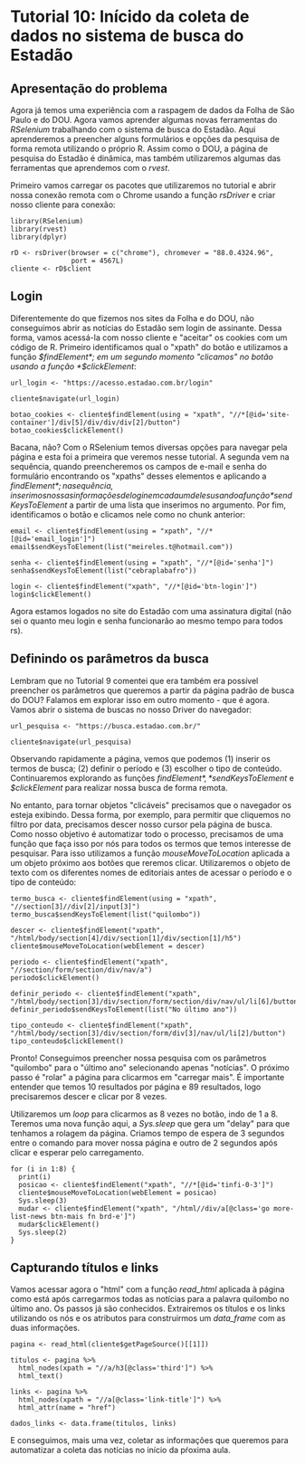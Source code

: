 # Tutorial 10: Inícido da coleta de dados no sistema de busca do Estadão

## Apresentação do problema

Agora já temos uma experiência com a raspagem de dados da Folha de São Paulo e do DOU. Agora vamos aprender algumas novas ferramentas do *RSelenium* trabalhando com o sistema de busca do Estadão. Aqui aprenderemos a preencher alguns formulários e opções da pesquisa de forma remota utilizando o próprio R. Assim como o DOU, a página de pesquisa do Estadão é dinâmica, mas também utilizaremos algumas das ferramentas que aprendemos com o *rvest*.

Primeiro vamos carregar os pacotes que utilizaremos no tutorial e abrir nossa conexão remota com o Chrome usando a função *rsDriver* e criar nosso cliente para conexão:

```{r}
library(RSelenium)
library(rvest)
library(dplyr)

rD <- rsDriver(browser = c("chrome"), chromever = "88.0.4324.96",
               port = 4567L)
cliente <- rD$client
```

## Login 

Diferentemente do que fizemos nos sites da Folha e do DOU, não conseguimos abrir as notícias do Estadão sem login de assinante. Dessa forma, vamos acessá-la com nosso cliente e "aceitar" os cookies com um código de R. Primeiro identificamos qual o "xpath" do botão e utilizamos a função *$findElement*; em um segundo momento "clicamos" no botão usando a função *$clickElement*:

```{r}
url_login <- "https://acesso.estadao.com.br/login"

cliente$navigate(url_login)

botao_cookies <- cliente$findElement(using = "xpath", "//*[@id='site-container']/div[5]/div/div/div[2]/button")
botao_cookies$clickElement()
```

Bacana, não? Com o RSelenium temos diversas opções para navegar pela página e esta foi a primeira que veremos nesse tutorial. A segunda vem na sequência, quando preencheremos os campos de e-mail e senha do formulário encontrando os "xpaths" desses elementos e aplicando a *$findElement*; na sequência, inserimos nossas informações de login em cada um deles usando a função *$sendKeysToElement* a partir de uma lista que inserimos no argumento. Por fim, identificamos o botão e clicamos nele como no chunk anterior:

```{r}
email <- cliente$findElement(using = "xpath", "//*[@id='email_login']")
email$sendKeysToElement(list("meireles.t@hotmail.com"))

senha <- cliente$findElement(using = "xpath", "//*[@id='senha']")
senha$sendKeysToElement(list("cebraplabafro"))

login <- cliente$findElement("xpath", "//*[@id='btn-login']")
login$clickElement()
```

Agora estamos logados no site do Estadão com uma assinatura digital (não sei o quanto meu login e senha funcionarão ao mesmo tempo para todos rs).

## Definindo os parâmetros da busca

Lembram que no Tutorial 9 comentei que era também era possível preencher os parâmetros que queremos a partir da página padrão de busca do DOU? Falamos em explorar isso em outro momento - que é agora. Vamos abrir o sistema de buscas no nosso Driver do navegador:

```{r}
url_pesquisa <- "https://busca.estadao.com.br/"

cliente$navigate(url_pesquisa)
```

Observando rapidamente a página, vemos que podemos (1) inserir os termos de busca; (2) definir o período e (3) escolher o tipo de conteúdo. Continuaremos explorando as funções *$findElement*, *$sendKeysToElement* e *$clickElement* para realizar nossa busca de forma remota.

No entanto, para tornar objetos "clicáveis" precisamos que o navegador os esteja exibindo. Dessa forma, por exemplo, para permitir que cliquemos no filtro por data, precisamos descer nosso cursor pela página de busca. Como nosso objetivo é automatizar todo o processo, precisamos de uma função que faça isso por nós para todos os termos que temos interesse de pesquisar. Para isso utilizamos a função *mouseMoveToLocation* aplicada a um objeto próximo aos botões que reremos clicar. Utilizaremos o objeto de texto com os diferentes nomes de editoriais antes de acessar o período e o tipo de conteúdo:

```{r}
termo_busca <- cliente$findElement(using = "xpath", "//section[3]//div[2]/input[3]")
termo_busca$sendKeysToElement(list("quilombo"))

descer <- cliente$findElement("xpath", "/html/body/section[4]/div/section[1]/div/section[1]/h5")
cliente$mouseMoveToLocation(webElement = descer)

periodo <- cliente$findElement("xpath", "//section/form/section/div/nav/a")
periodo$clickElement()

definir_periodo <- cliente$findElement("xpath", "/html/body/section[3]/div/section/form/section/div/nav/ul/li[6]/button")
definir_periodo$sendKeysToElement(list("No último ano"))

tipo_conteudo <- cliente$findElement("xpath", "/html/body/section[3]/div/section/form/div[3]/nav/ul/li[2]/button")
tipo_conteudo$clickElement()
```

Pronto! Conseguimos preencher nossa pesquisa com os parâmetros "quilombo" para o "último ano" selecionando apenas "notícias". O próximo passo é "rolar" a página para clicarmos em "carregar mais". É importante entender que temos 10 resultados por página e 89 resultados, logo precisaremos descer e clicar por 8 vezes.

Utilizaremos um *loop* para clicarmos as 8 vezes no botão, indo de 1 a 8. Teremos uma nova função aqui, a *Sys.sleep* que gera um "delay" para que tenhamos a rolagem da página. Criamos tempo de espera de 3 segundos entre o comando para mover nossa página e outro de 2 segundos após clicar e esperar pelo carregamento.

```{r}
for (i in 1:8) {
  print(i)
  posicao <- cliente$findElement("xpath", "//*[@id='tinfi-0-3']")
  cliente$mouseMoveToLocation(webElement = posicao)
  Sys.sleep(3)
  mudar <- cliente$findElement("xpath", "/html//div/a[@class='go more-list-news btn-mais fn brd-e']")
  mudar$clickElement()  
  Sys.sleep(2)
}
```

## Capturando títulos e links

Vamos acessar agora o "html" com a função *read_html* aplicada à página como está após carregarmos todas as notícias para a palavra quilombo no último ano. Os passos já são conhecidos. Extrairemos os títulos e os links utilizando os nós e os atributos para construirmos um *data_frame* com as duas informações.

```{r}
pagina <- read_html(cliente$getPageSource()[[1]])

titulos <- pagina %>% 
  html_nodes(xpath = "//a/h3[@class='third']") %>% 
  html_text()

links <- pagina %>% 
  html_nodes(xpath = "//a[@class='link-title']") %>% 
  html_attr(name = "href")

dados_links <- data.frame(titulos, links)
```

E conseguimos, mais uma vez, coletar as informações que queremos para automatizar a coleta das notícias no início da pŕoxima aula.
